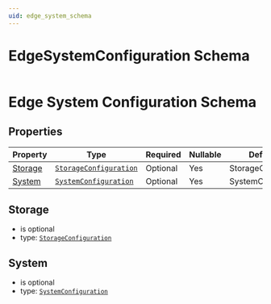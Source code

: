 ```yaml
---
uid: edge_system_schema
---
```


# EdgeSystemConfiguration Schema

```

```

# Edge System Configuration Schema

## Properties

| Property                                        | Type      | Required | Nullable | Defined by                            |
| ----------------------------------------------- | --------- | -------- | -------- | ------------------------------------- |
| [Storage](#storage)         | [`StorageConfiguration`](xref:storage_schema) | Optional | Yes      | StorageConfiguration |
| [System](#system) | [`SystemConfiguration`](xref:system_schema) | Optional | Yes      | SystemConfiguration |

## Storage

- is optional
- type: [`StorageConfiguration`](xref:storage_schema)

## System

- is optional
- type: [`SystemConfiguration`](xref:system_schema)
